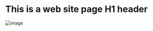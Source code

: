 # This is a web site page H1 header #
![image](https://github.com/VarunShukla300488/skills-communicate-using-markdown/assets/136591251/12ff5b47-5df7-49f4-bef4-5b328432e050)
